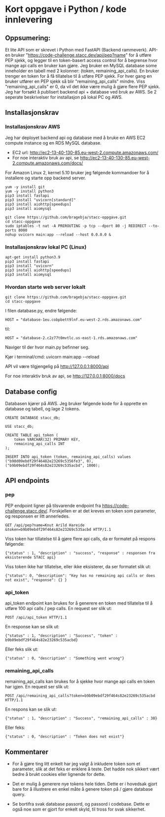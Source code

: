 # Kort oppgave i Python / kode innlevering #


## Oppsumering: ##
Et lite API som er skrevet i Python med FastAPI (Backend rammeverk). 
API-en bruker "https://code-challenge.stacc.dev/api/pep?name" for å utføre PEP sjekk, og legger til en token-basert access control for å begrense hvor mange api calls en bruker kan gjøre. Jeg bruker en MySQL database some inneholder en tabell med 2 kolonner: (token, remaining_api_calls). 
En bruker trenger en token for å få tillatelse til å utføre PEP sjekk.
For hver gang en bruker utfører en PEP sjekk så blir "remaining_api_calls" mindre. Viss "remaining_api_calls" er 0, da vil det ikke være mulig å gjøre flere PEP sjekk.
Jeg har forsøkt å publisert backend api + database ved bruk av AWS. Se 2 seperate beskrivelser for installasjon på lokal PC og AWS. 
## Installasjonskrav ##
### Installasjonskrav AWS ###
Jeg har deployet backend api og database med å bruke en AWS EC2 compute instance og en RDS MySQL database.
- EC2 url: http://ec2-13-40-130-85.eu-west-2.compute.amazonaws.com/
- For noe interaktiv bruk av api, se http://ec2-13-40-130-85.eu-west-2.compute.amazonaws.com/docs/

For Amazon Linux 2, kernel 5.10 bruker jeg følgende kommandoer for å installere og starte opp backend server.
```
yum -y install git
yum -y install python3
pip3 install fastapi
pip3 install "uvicorn[standard]"
pip3 install aiohttp[speedups]
pip3 install aiomysql

git clone https://github.com/bragebja/stacc-oppgave.git
cd stacc-oppgave
sudo iptables -t nat -A PREROUTING -p tcp --dport 80 -j REDIRECT --to-ports 8000
nohup uvicorn main:app --reload --host 0.0.0.0 &
```
### Installasjonskrav lokal PC (Linux) ###
```
apt-get install python3.9
pip3 install fastapi
pip3 install "uvicorn"
pip3 install aiohttp[speedups]
pip3 install aiomysql
```
### Hvordan starte web server lokalt ###
```
git clone https://github.com/bragebja/stacc-oppgave.git
cd stacc-oppgave
```
I filen database.py, endre følgende:
```
HOST = "database-1eu.cobpbett9lnf.eu-west-2.rds.amazonaws.com"
```
til:
```
HOST = "database-2.c2z77t0mvtlc.us-east-1.rds.amazonaws.com"
```
Naviger til der hvor main.py befinner seg.

Kjør i terminal/cmd: uvicorn main:app --reload

API vil være tilgjengelig på http://127.0.0.1:8000/api

For noe interaktiv bruk av api, se http://127.0.0.1:8000/docs


## Database config ##
Databasen kjører på AWS. Jeg bruker følgende kode for å opprette en database og tabell, og lage 2 tokens.
```
CREATE DATABASE stacc_db;

USE stacc_db;

CREATE TABLE api_token (
	token VARCHAR(32) PRIMARY KEY,
    remaining_api_calls INT
);

INSERT INTO api_token (token, remaining_api_calls) values 
("b90d09ebdf29f46482e23269c5356fe3", 0),
("b9b09ebdf29f464s82e23269c535acbd", 1000);
```

## API endpoints ##

### pep ###
PEP endpoint ligner på tilsvarende endpoint fra https://code-challenge.stacc.dev/. Forskjellen er at det kreves en token som parameter, og responsen er litt annerledes.
```
GET /api/pep?name=Knut Arild Hareide &token=b9b09ebdf29f464s82e23269c535acbd HTTP/1.1
```
Viss token har tillatelse til å gjøre flere api calls, da er formatet på respons følgende:
```
{"status" : 1, "description" : "success", "response" : responsen fra eksisterende STACC api}
```
Viss token ikke har tillatelse, eller ikke eksisterer, da ser formatet slik ut:
```
{"status": 0, "description": "Key has no remaining api calls or does not exist", "response": {} }
```

### api_token ###
api_token endpoint kan brukes for å generere en token med tillatelse til å utføre 100 api calls / pep calls. En request ser slik ut:
```
POST /api/api_token HTTP/1.1
```
En response kan se slik ut:
```
{"status" : 1, "description" : "Success", "token" : b9b09ebdf29f464s82e23269c535acbd}
```
Eller feks slik ut:
```
{"status" : 0, "description" : "Something went wrong"}
```

### remaining_api_calls ###
remaining_api_calls kan brukes for å sjekke hvor mange api calls en token har igjen. En request ser slik ut:
```
POST /api/remaining_api_calls?token=b9b09ebdf29f464s82e23269c535acbd HTTP/1.1
```
En respons kan se slik ut:
```
{"status" : 1, "description" : "Success", "remaining_api_calls" : 30}
```
Eller feks:
```
{"status" : 0, "description" : "Token does not exist"}
```

## Kommentarer ##
- For å gjøre ting litt enkelt har jeg valgt å inkludere token som et parameter, slik at det feks er enklere å teste. Det hadde nok sikkert vært bedre å brukt cookies eller lignende for dette.

- Det er mulig å generere nye tokens hele tiden. Dette er i hovedsak gjort bare for å illustrere en enkel måte å genere token på / gjøre database query.

- Se bortifra svak database passord, og passord i codebase. Dette er også noe som er gjort for enkelt skyld, til tross for svak sikkerhet.
